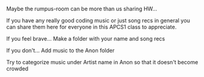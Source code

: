 Maybe the rumpus-room can be more than us
sharing HW...

If you have any really good coding music
or just song recs in general you can share them here
for everyone in this APCS1 class to appreciate.

If you feel brave...
Make a folder with your name and song recs

If you don't...
Add music to the Anon folder

Try to categorize music under Artist name
in Anon so that it doesn't become crowded
